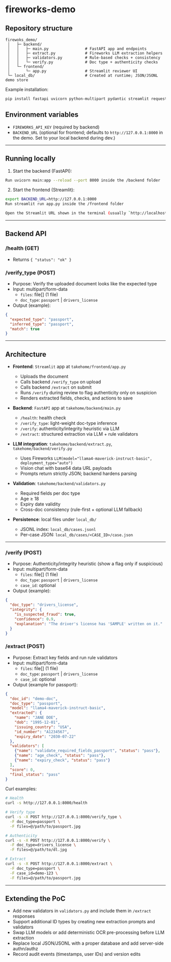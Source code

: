 # fireworks-demo


## Repository structure

```
firewoks_demo/
 │   ├─ backend/
 │   │   ├─ main.py                # FastAPI app and endpoints
 │   │   ├─ extract.py             # Fireworks LLM extraction helpers
 │   │   ├─ validators.py          # Rule-based checks + consistency
 │   │   └─ verify.py              # Doc type + authenticity checks
 │   └─ frontend/
 │       └─ app.py                 # Streamlit reviewer UI
 └─ local_db/                      # Created at runtime; JSON/JSONL demo store
```

Example installation:
```bash
pip install fastapi uvicorn python-multipart pydantic streamlit requests python-dotenv fireworks pandas
```
## Environment variables

- `FIREWORKS_API_KEY` (required by backend)
- `BACKEND_URL` (optional for frontend; defaults to `http://127.0.0.1:8000` in the demo. Set to your local backend during dev.)
---

## Running locally

1) Start the backend (FastAPI):
```bash
Run uvicorn main:app --reload --port 8000 inside the /backend folder 
```

2) Start the frontend (Streamlit):
```bash
export BACKEND_URL=http://127.0.0.1:8000
Run streamlit run app.py inside the /frontend folder 

Open the Streamlit URL shown in the terminal (usually `http://localhost:8501`).
```
--- 
## Backend API

### /health (GET)
- Returns `{ "status": "ok" }`

### /verify_type (POST)
- Purpose: Verify the uploaded document looks like the expected type
- Input: multipart/form-data
  - `files`: file[] (1 file)
  - `doc_type`: `passport` | `drivers_license`
- Output (example):
```json
{
  "expected_type": "passport",
  "inferred_type": "passport",
  "match": true
}
```
---
## Architecture

- **Frontend**: `Streamlit` app at `takehome/frontend/app.py`
  - Uploads the document
  - Calls backend `/verify_type` on upload
  - Calls backend `/extract` on submit
  - Runs `/verify` during review to flag authenticity only on suspicion
  - Renders extracted fields, checks, and actions to save

- **Backend**: `FastAPI` app at `takehome/backend/main.py`
  - `/health`: health check
  - `/verify_type`: light-weight doc-type inference
  - `/verify`: authenticity/integrity heuristic via LLM
  - `/extract`: structured extraction via LLM + rule validators

- **LLM integration**: `takehome/backend/extract.py`, `takehome/backend/verify.py`
  - Uses Fireworks `LLM(model="llama4-maverick-instruct-basic", deployment_type="auto")`
  - Vision chat with base64 data URL payloads
  - Prompts return strictly JSON; backend hardens parsing

- **Validation**: `takehome/backend/validators.py`
  - Required fields per doc type
  - Age ≥ 18
  - Expiry date validity
  - Cross-doc consistency (rule-first + optional LLM fallback)

- **Persistence**: local files under `local_db/`
  - JSONL index: `local_db/cases.jsonl`
  - Per-case JSON: `local_db/cases/<CASE_ID>/case.json`

 ---   
### /verify (POST)
- Purpose: Authenticity/integrity heuristic (show a flag only if suspicious)
- Input: multipart/form-data
  - `files`: file[] (1 file)
  - `doc_type`: `passport` | `drivers_license`
  - `case_id`: optional
- Output (example):
```json
{
  "doc_type": "drivers_license",
  "integrity": {
    "is_suspected_fraud": true,
    "confidence": 0.9,
    "explanation": "The driver's license has 'SAMPLE' written on it."
  }
}
```

### /extract (POST)
- Purpose: Extract key fields and run rule validators
- Input: multipart/form-data
  - `files`: file[] (1 file)
  - `doc_type`: `passport` | `drivers_license`
  - `case_id`: optional
- Output (example for passport):
```json
{
  "doc_id": "demo-doc",
  "doc_type": "passport",
  "model": "llama4-maverick-instruct-basic",
  "extracted": {
    "name": "JANE DOE",
    "dob": "1995-12-01",
    "issuing_country": "USA",
    "id_number": "A1234567",
    "expiry_date": "2030-07-22"
  },
  "validators": [
    {"name": "validate_required_fields_passport", "status": "pass"},
    {"name": "age_check", "status": "pass"},
    {"name": "expiry_check", "status": "pass"}
  ],
  "score": 0,
  "final_status": "pass"
}
```

Curl examples:
```bash
# Health
curl -s http://127.0.0.1:8000/health

# Verify type
curl -s -X POST http://127.0.0.1:8000/verify_type \
  -F doc_type=passport \
  -F files=@/path/to/passport.jpg

# Authenticity
curl -s -X POST http://127.0.0.1:8000/verify \
  -F doc_type=drivers_license \
  -F files=@/path/to/dl.jpg

# Extract
curl -s -X POST http://127.0.0.1:8000/extract \
  -F doc_type=passport \
  -F case_id=demo-123 \
  -F files=@/path/to/passport.jpg
```

---

## Extending the PoC

- Add new validators in `validators.py` and include them in `/extract` responses
- Support additional ID types by creating new extraction prompts and validators
- Swap LLM models or add deterministic OCR pre-processing before LLM extraction
- Replace local JSON/JSONL with a proper database and add server-side authn/authz
- Record audit events (timestamps, user IDs) and version edits
